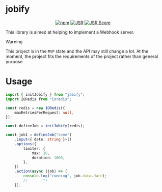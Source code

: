 # jobify

<div align="center">

[![npm](https://img.shields.io/npm/v/jobify?logo=npm&style=flat&labelColor=000&color=3b82f6)](https://www.npmjs.org/package/jobify)
[![JSR](https://jsr.io/badges/jobify)](https://jsr.io/jobify)
[![JSR Score](https://jsr.io/badges/jobify/score)](https://jsr.io/jobify)

</div>

This library is aimed at helping to implement a Webhook server.

> [!WARNING]
> This project is in the `MVP` state and the API may still change a lot. At the moment, the project fits the
> requirements of the project rather than general purpose

# Usage

```ts
import { initJobify } from "jobify";
import IORedis from "ioredis";

const redis = new IORedis({
    maxRetriesPerRequest: null,
});

const defineJob = initJobify(redis);

const job1 = defineJob("some")
    .input<{ date: string }>()
    .options({
        limiter: {
            max: 10,
            duration: 1000,
        },
    })
    .action(async (job) => {
        console.log("running", job.data.date);
        //       ^?
    });
```
